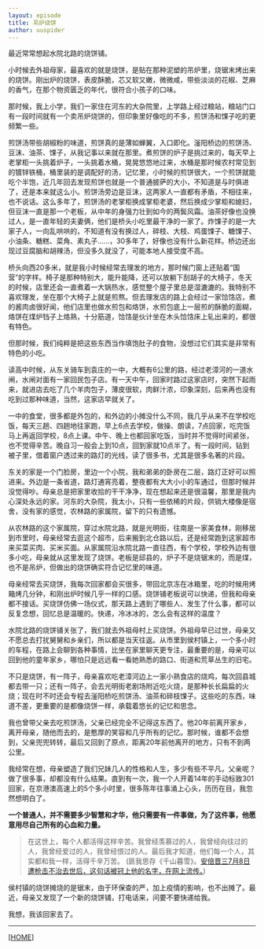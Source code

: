 ```yaml
---
layout: episode
title: 吊炉烧饼
author: uuspider
---
```

最近常常想起水院北路的烧饼铺。

小时候去外祖母家，最喜欢的就是烧饼，是贴在那种泥塑的吊炉里，烧锯末烤出来的烧饼。刚出炉的烧饼，表皮酥脆，芯又软又嫩，微微咸，带些淡淡的花椒、芝麻的香气，在那个物资匮乏的年代，很符合小孩子的口味。

那时候，我上小学，我们一家住在河东的大杂院里，上学路上经过粮站，粮站门口有一段时间就有一个卖吊炉烧饼的，但印象里好像吃的不多，煎饼汤和馃子吃的更频繁一些。

煎饼汤带些胡椒粉的味道，煎饼真的是薄如蝉翼，入口即化。滏阳桥边的煎饼汤、豆沫、油茶、馃子，从我记事以来就在那里。煮煎饼的炉子是挑过来的，每天早上老掌柜一头挑着炉子，一头挑着水桶，晃晃悠悠地过来，水桶是那时候农村常见到的镀锌铁桶，桶里装的是调配好的汤，记忆里，小时候的煎饼很大，一个煎饼就能吃个半饱，近几年回去发现煎饼也就是一个普通披萨的大小，不知道是与时俱进了，还是本来就这么小。煎饼汤旁边是豆沫，这两家人一直都有矛盾，不相往来，也不说话。这么多年了，煎饼汤的老掌柜换成掌柜老婆，然后换成少掌柜和媳妇，但豆沫一直是那一个老板，从中年的身强力壮到如今的两鬓风霜。油茶好像也没换过人，是一直年轻的夫妻俩，他们是桥头小吃里最干净的一家了。炸馃子的是一大家子人，一向乱哄哄的，不知道有没有换过人，碎枝、大枝、鸡蛋馃子、糖馃子、小油条、糖糕、菜角、素丸子……，30多年了，好像也没有什么新花样。桥边还出现过豆腐脑和胡辣汤，但没多久就没了，可能本地人接受度不高。

桥头向西20多米，就是我小时候经常去理发的地方，那时候门窗上还贴着“国营”的字样。椅子是那种特别大，能升能降，还可以放躺下刮胡子的大椅子，冬天的时候，店里还会一直煮着一大锅热水，感觉整个屋子里总是湿漉漉的。我特别不喜欢理发，坐在那个大椅子上就是煎熬。但去理发店的路上会经过一家饸饹店，煮的酱肉卤很好闻，他们店里也做水煎包和烙饼，水煎包底上一层煎的酥脆的面糊，烙饼在煤炉铛子上烙熟，十分筋道，饸饹是伙计坐在木头饸饹床上轧出来的，都很有特色。

但那时候，我们纯粹是把这些东西当作填饱肚子的食物，没想过它们其实是非常有特色的小吃。

读高中时候，从东关骑车到袁庄的一中，大概有6公里的路，经过老漳河的一道水闸，水闸对面有一家回民包子店。有一天中午，回家时路过这家店时，突然下起雨来，就进店去吃了几个羊肉包子，薄皮很软，肉鲜汁浓，印象深刻，后来再也没有吃到过那种味道，当然，这家店早就关了。

一中的食堂，很多都是外包的，和外边的小摊没什么不同，我几乎从来不在学校吃饭，每天三趟、四趟地往家跑，早上6点去学校，做操、朗读，7点回家，吃完饭马上再返回学校，8点上课。中午、晚上也都回家吃饭，当时并不觉得时间紧张，也不觉得辛苦。晚自习一般会上到10点，回到家就10点半了。有一段时间，钻到被子里，借着窗户透过来的路灯的光线，读了很多书，尤其是很多名著的片段。

东关的家是一个门脸房，里边一个小院，我和弟弟的卧房在二层，路灯正好可以照进来。外边是一条省道，路灯通宵亮着，整夜都有大大小小的车通过，但那时候并没觉得吵。母亲总是把家里收拾的干干净净，现在想起来还是很温馨，那里是我内心深处永远的家。河东的大杂院，我太小，只有一些依稀的片段，供销大楼像是宿舍，没有家的感觉，农林路的家属院，留下的只有遗憾。

从农林路的这个家属院，穿过水院北路，就是光明街，往南是一家美食林，刚移居到市里时，母亲经常去逛这个超市，后来搬到北仓路以后，还是经常跑到这家超市来买菜买肉、买米买面。从家属院沿水院北路一直往西，有个学校，学校外边有很多小吃，母亲就从这里发现了烧饼。老板是邱县的，炉子不是烧锯末的，而是煤，也不是吊炉，但做出的烧饼确实符合记忆里的味道。

母亲经常去买烧饼，我每次回家都会买很多，带回北京冻在冰箱里，吃的时候用烤箱烤几分钟，和刚出炉时候几乎一样的口感。烧饼铺老板说可以快递，但我和母亲都不接话。买烧饼仿佛一场仪式，那天路上遇到了哪些人、发生了什么事，都可以反复念想，回忆总是温暖的。快递，冷冰冰的，怎么会有这样的温度？

水院北路的烧饼铺关张了，我们就去外祖母村上买烧饼。外祖母早已过世，母亲又不愿总去打扰舅舅和乡亲们，所以都是当天往返。从市里到侯村镇上，一个多小时的车程，在路上会聊到各种事情，比坐在家里聊天更专注，最重要的是，母亲可以回到他的童年家乡，哪怕只是远远看一看她熟悉的路口、街道和荒草丛生的旧宅。

不只是烧饼，有一阵子，母亲喜欢吃老漳河边上一家小熟食店的烧鸡，每次回县城都去带一只；还有一阵子，会去光明街老剧场附近吃火烧，是那种长长扁扁的火烧；现在时不时还会专程去滏阳桥吃煎饼汤、油茶和碎枝馃子。这些吃的东西，味道不差，更重要的是都像烧饼一样，承载着悠长的记忆和思念。

我也曾带父亲去吃煎饼汤，父亲已经完全不记得这东西了。他20年前离开家乡，离开母亲，随他而去的，是憨厚的笑容和几乎所有的记忆。那时候，谁都不会想到，父亲兜兜转转，最后又回到了原点，距离20年前他离开的地方，只有不到两公里。

我经常在想，母亲塑造了我们兄妹几人的性格和人生，多少有些不平凡，父亲呢？做了很多事，却都没有什么结果。直到有一次，我一个人开着14年的手动标致301回家，在京港澳高速上的5个多小时里，很多陈年往事涌上心头，历历在目，我忽然想明白了。

**一个普通人，并不需要多少智慧和才华，他只需要有一件事做，为了这件事，他愿意用尽自己所有的心血和力量。**

> 在这世上，每个人都活得这样辛苦。我曾经羡慕过的人，我曾经向往过的人，我曾经爱过的人，我曾经恨过的人。最后我才知道，他们每一个人，其实都和我一样，活得千辛万苦。 (匪我思存《千山暮雪》。[安倍晋三7月8日遭枪击不治去世后，这句话被冠上他的名字，在网上流传。][ref01])

侯村镇的烧饼摊烧的是锯末，由于环保查的严，加上疫情的影响，也不出摊了。最近，母亲又发现了一个新的烧饼铺，打电话来，问要不要快递给我。

我想，我该回家去了。

***

[[HOME][episode]]

[episode]:http://about.uuspider.com/2019/06/02/episodeindex.html
[ref01]:https://chinafactcheck.com/9296/
